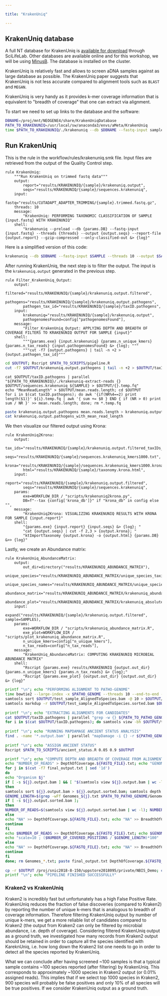 ```yaml
---

title: "KrakenUniq"

---
```


## KrakenUniq database

A full NT database for KrakenUniq is [available for download](https://www.biorxiv.org/node/2777891.external-links.html) through SciLifeLab. Other databases are available online and for this workshop, we will be using [MinusB](https://benlangmead.github.io/aws-indexes/k2). The database is installed on the cluster.

KrakenUniq is relatively fast and allows to screen aDNA samples against as large database as possible. The KrakenUniq paper suggests that KrakenUniq is not less accurate compared to alignment tools such as `BLAST` and `MEGAN`.

KrakenUniq is very handy as it provides k-mer coverage information that is equivalent to "breadth of coverage" that one can extract via alignment. 

To start we need to set up links to the database and the software:

```bash
DBNAME=/proj/mnt/NEOGENE4/share/KrakenUniqDatabase
PATH_TO_KRAKENUNIQ=/usr/local/sw/anaconda3/envs/aMeta/KrakenUniq
time $PATH_TO_KRAKENUNIQ/./krakenuniq --db $DBNAME --fastq-input sample_name.fastq.gz --threads 80 --output sample_name.fastq.gz_sequences.krakenuniq_Full_NT --report-file sample_name.fastq.gz_krakenuniq.output_Full_NT --gzip-compressed --only-classified-out

```


## Run KrakenUniq

This is the rule in the workflow/rules/krakenuniq.smk file. Input files are retrieved from the output of the Quality Control step.

```
rule KrakenUniq:
    """Run KrakenUniq on trimmed fastq data"""
    output:
        report="results/KRAKENUNIQ/{sample}/krakenuniq.output",
        seqs="results/KRAKENUNIQ/{sample}/sequences.krakenuniq",
    input:
        fastq="results/CUTADAPT_ADAPTER_TRIMMING/{sample}.trimmed.fastq.gz",
    threads: 10
    message:
        "KrakenUniq: PERFORMING TAXONOMIC CLASSIFICATION OF SAMPLE {input.fastq} WITH KRAKENUNIQ"
    shell:
        "krakenuniq --preload --db {params.DB} --fastq-input {input.fastq} --threads {threads} --output {output.seqs} --report-file {output.report} --gzip-compressed --only-classified-out &> {log}"
```

Here is a simplified version of this code:

```bash
krakenuniq --db $DBNAME --fastq-input $SAMPLE --threads 10 --output $SAMPLE.sequences.krakenuniq --report-file $SAMPLE.krakenuniq.output --gzip-compressed --only-classified-out

```


After running KrakenUniq, the next step is to filter the output. The input is the `krakenuniq.output` generated in the previous step.


```
rule Filter_KrakenUniq_Output:
    output:
        filtered="results/KRAKENUNIQ/{sample}/krakenuniq.output.filtered",
        pathogens="results/KRAKENUNIQ/{sample}/krakenuniq.output.pathogens",
        pathogen_tax_id="results/KRAKENUNIQ/{sample}/taxID.pathogens",
    input:
        krakenuniq="results/KRAKENUNIQ/{sample}/krakenuniq.output",
        pathogenomesFound=config["pathogenomesFound"],
    message:
        "Filter_KrakenUniq_Output: APPLYING DEPTH AND BREADTH OF COVERAGE FILTERS TO KRAKENUNIQ OUTPUT FOR SAMPLE {input}"
    shell:
        """{params.exe} {input.krakenuniq} {params.n_unique_kmers} {params.n_tax_reads} {input.pathogenomesFound} &> {log}; """
        """cut -f7 {output.pathogens} | tail -n +2 > {output.pathogen_tax_id}"""
```

```bash
cd $OUTPUT; Rscript $PATH_TO_SCRIPTS/pipeline.R
cut -f7 $OUTPUT/krakenuniq.output.pathogens | tail -n +2 > $OUTPUT/taxID.pathogens
```

```
cat $OUTPUT/taxID.pathogens | parallel "${PATH_TO_KRAKENUNIQ}/./krakenuniq-extract-reads {} $OUTPUT/sequences.krakenuniq ${SAMPLE} > $OUTPUT/{}.temp.fq"
echo "MeanReadLength" > $OUTPUT/mean.reads.length; cd $OUTPUT
for i in $(cat taxID.pathogens); do awk '{if(NR%4==2) print length($1)}' ${i}.temp.fq | awk '{ sum += $0 } END { if (NR > 0) print sum / NR }' >> mean.reads.length; done; rm *.temp.fq

```

```bash
paste krakenuniq.output.pathogens mean.reads.length > krakenuniq.output.pathogens_with_mean_read_length
cat krakenuniq.output.pathogens_with_mean_read_length
```


We then visualize our filtered output using Krona:

```
rule KrakenUniq2Krona:
    output:
        tax_ids="results/KRAKENUNIQ/{sample}/krakenuniq.output.filtered_taxIDs_kmers1000.txt",
        seqs="results/KRAKENUNIQ/{sample}/sequences.krakenuniq_kmers1000.txt",
        krona="results/KRAKENUNIQ/{sample}/sequences.krakenuniq_kmers1000.krona",
        html="results/KRAKENUNIQ/{sample}/taxonomy.krona.html",
    input:
        report="results/KRAKENUNIQ/{sample}/krakenuniq.output.filtered",
        seqs="results/KRAKENUNIQ/{sample}/sequences.krakenuniq",
    params:
        exe=WORKFLOW_DIR / "scripts/krakenuniq2krona.py",
        DB=f"--tax {config['krona_db']}" if "krona_db" in config else "",
    message:
        "KrakenUniq2Krona: VISUALIZING KRAKENUNIQ RESULTS WITH KRONA FOR SAMPLE {input.report}"
    shell:
        "{params.exe} {input.report} {input.seqs} &> {log}; "
        "cat {output.seqs} | cut -f 2,3 > {output.krona}; "
        "ktImportTaxonomy {output.krona} -o {output.html} {params.DB} &>> {log}"

```

Lastly, we create an Abundance matrix:

```
rule KrakenUniq_AbundanceMatrix:
    output:
        out_dir=directory("results/KRAKENUNIQ_ABUNDANCE_MATRIX"),
        unique_species="results/KRAKENUNIQ_ABUNDANCE_MATRIX/unique_species_taxid_list.txt",
        unique_species_names="results/KRAKENUNIQ_ABUNDANCE_MATRIX/unique_species_names_list.txt",
        abundance_matrix="results/KRAKENUNIQ_ABUNDANCE_MATRIX/krakenuniq_abundance_matrix.txt",
        abundance_plot="results/KRAKENUNIQ_ABUNDANCE_MATRIX/krakenuniq_absolute_abundance_heatmap.pdf",
    input:
        expand("results/KRAKENUNIQ/{sample}/krakenuniq.output.filtered", sample=SAMPLES),
    params:
        exe=WORKFLOW_DIR / "scripts/krakenuniq_abundance_matrix.R",
        exe_plot=WORKFLOW_DIR / "scripts/plot_krakenuniq_abundance_matrix.R",
        n_unique_kmers=config["n_unique_kmers"],
        n_tax_reads=config["n_tax_reads"],
    message:
        "KrakenUniq_AbundanceMatrix: COMPUTING KRAKENUNIQ MICROBIAL ABUNDANCE MATRIX"
    shell:
        "Rscript {params.exe} results/KRAKENUNIQ {output.out_dir} {params.n_unique_kmers} {params.n_tax_reads} &> {log};"
        "Rscript {params.exe_plot} {output.out_dir} {output.out_dir} &> {log}"
```





```bash
printf "\n"; echo "PERFORMING ALIGNMENT TO PATHO-GENOME"
time bowtie2 --large-index -x $PATHO_GENOME --threads 10 --end-to-end --very-sensitive -U $SAMPLE | samtools view -bS -q 1 -h -@ 10 - > $OUTPUT/test_sample_AlignedToSpecies.bam
samtools sort $OUTPUT/test_sample_AlignedToSpecies.bam -@ 10 > $OUTPUT/test_sample_AlignedToSpecies.sorted.bam; samtools index $OUTPUT/test_sample_AlignedToSpecies.sorted.bam
samtools markdup -r $OUTPUT/test_sample_AlignedToSpecies.sorted.bam $OUTPUT/test_sample_AlignedToSpecies.sorted.dedup.bam; samtools index $OUTPUT/test_sample_AlignedToSpecies.sorted.dedup.bam
 
printf "\n"; echo "EXTRACTING ALIGNMENTS FOR CANDIDATES"
cat $OUTPUT/taxID.pathogens | parallel "grep -w {} ${PATH_TO_PATHO_GENOME}/seqid2taxid.pathogen.map | cut -f1 > ${OUTPUT}/{}.seq.ids"
for i in $(cat $OUTPUT/taxID.pathogens); do samtools view -bh $OUTPUT/test_sample_AlignedToSpecies.sorted.dedup.bam -@ 10 $(cat $OUTPUT/${i}.seq.ids | tr "\n" " ") > $OUTPUT/${i}.output.bam; done
 
printf "\n"; echo "RUNNING MAPDAMAGE ANCIENT STATUS ANALYSIS"
find . -name '*.output.bam' | parallel "mapDamage -i {} -r ${PATHO_GENOME} --merge-reference-sequences -d ${OUTPUT}/results_{}"
 
printf "\n"; echo "ASSIGN ANCIENT STATUS"
Rscript $PATH_TO_SCRIPTS/ancient_status.R 0.05 0.9 $OUTPUT

```

```bash
printf "\n"; echo "COMPUTE DEPTH AND BREADTH OF COVERAGE FROM ALIGNMENTS"
echo "NUMBER_OF_READS" > DepthOfCoverage.${FASTQ_FILE}.txt; echo "GENOME_LENGTH" > GenomeLength.${FASTQ_FILE}.txt; echo "BREADTH_OF_COVERAGE" > BreadthOfCoverage.${FASTQ_FILE}.txt
for j in $(cut -f7 final_output.txt | sed '1d')
do
echo "Organism $j"
if [ -s ${j}.output.bam ] && [ "$(samtools view ${j}.output.bam | wc -l)" -ne "0" ];
then
samtools sort ${j}.output.bam > ${j}.output.sorted.bam; samtools depth ${j}.output.sorted.bam | cut -f1 | uniq > Genomes_${j}.txt
GENOME_LENGTH=$(grep -wFf Genomes_${j}.txt $PATH_TO_PATHO_GENOME/GenomeLength.txt | cut -f2 | awk '{ sum += $1; } END { print sum; }')
if [ -s ${j}.output.sorted.bam ];
then
NUMBER_OF_READS=$(samtools view ${j}.output.sorted.bam | wc -l); NUMBER_OF_COVERED_POSITIONS=$(samtools depth ${j}.output.sorted.bam | wc -l)
else
echo "NA" >> DepthOfCoverage.${FASTQ_FILE}.txt; echo "NA" >> BreadthOfCoverage.${FASTQ_FILE}.txt; echo "NA" >> GenomeLength.${FASTQ_FILE}.txt
continue
fi
echo $NUMBER_OF_READS >> DepthOfCoverage.${FASTQ_FILE}.txt; echo $GENOME_LENGTH >> GenomeLength.${FASTQ_FILE}.txt
echo "scale=10 ; ($NUMBER_OF_COVERED_POSITIONS / $GENOME_LENGTH)*100" | bc >> BreadthOfCoverage.${FASTQ_FILE}.txt
else
echo "NA" >> DepthOfCoverage.${FASTQ_FILE}.txt; echo "NA" >> BreadthOfCoverage.${FASTQ_FILE}.txt; echo "NA" >> GenomeLength.${FASTQ_FILE}.txt
continue
fi
done; rm Genomes_*.txt; paste final_output.txt DepthOfCoverage.${FASTQ_FILE}.txt GenomeLength.${FASTQ_FILE}.txt BreadthOfCoverage.${FASTQ_FILE}.txt > final_output_corrected.txt
 
cp -r $OUTPUT /proj/snic2018-8-150/uppstore2018095/private/NBIS_Demo; cat final_output_corrected.txt
printf "\n"; echo "PIPELINE FINISHED SUCCESSFULLY"

```




### Kraken2 vs KrakenUniq


Kraken2 is incredibly fast but unfortunately has a high False Positive Rate. KrakenUniq reduces the fraction of false discoveries (compared to Kraken2) by reporting the number of unique k-mers that is analogous to breadth of coverage information. Therefore filtering KrakenUniq output by number of unique k-mers, we get a more reliable list of candidates compared to Kraken2 (the output from Kraken2 can only be filtered by microbial abundance, i.e. depth of coverage). Considering filtered KrakenUniq output as a ground truth, we investigated how many records from Kraken2 output should be retained in order to capture all the species identified with KareknUniq, i.e. how long down the Kraken2 list one needs to go in order to detect all the species reported by KrakenUniq.

What we can conclude after having screened ~100 samples is that a typical sample contains ~100 species reported (after filtering) by KrakenUniq. This corresponds to approximately ~1000 species in Kraken2 output (or 0.01% assigned reads). This implies that if we select top 1000 species in Kraken2, 900 species will probably be false positives and only 10% of all species will be true positives. If we consider KrakenUniq output as a ground truth.
